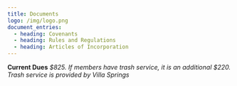 ```yaml
---
title: Documents
logo: /img/logo.png
document_entries:
  - heading: Covenants
  - heading: Rules and Regulations
  - heading: Articles of Incorporation
---
```

**Current Dues**
_$825. If members have trash service, it is an additional $220. Trash service is provided by Villa Springs_
